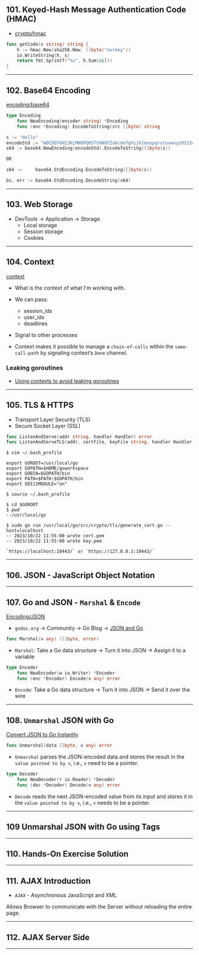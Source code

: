 ## 101. Keyed-Hash Message Authentication Code (HMAC)

* [crypto/hmac](https://pkg.go.dev/crypto/hmac)

```go
func getCode(s string) string {
	h := hmac.New(sha256.New, []byte("ourkey"))
	io.WriteString(h, s)
	return fmt.Sprintf("%x", h.Sum(nil))
}
```

***

## 102. Base64 Encoding

[encoding/base64](https://pkg.go.dev/encoding/base64#pkg-index)
```go
type Encoding
    func NewEncoding(encoder string) *Encoding
    func (enc *Encoding) EncodeToString(src []byte) string
```

```go
s := "Hello"
encodeStd := "ABCDEFGHIJKLMNOPQRSTUVWXYZabcdefghijklmnopqrstuvwxyz0123456789+/"
s64 := base64.NewEncoding(encodeStd).EncodeToString([]byte(s))

OR

s64 :=     base64.StdEncoding.EncodeToString([]byte(s))

bs, err := base64.StdEncoding.DecodeString(s64)

```

***

## 103. Web Storage

* DevTools -> Application -> Storage
    - Local storage 
    - Session storage 
    - Cookies

***

## 104. Context

[context](https://pkg.go.dev/context)

* What is the context of what I'm working with.

* We can pass:
    - session_ids
    - user_ids
    - deadlines

* Signal to other processes

* Context makes it possible to manage a `chain-of-calls` within the `same-call-path` by signaling context’s `Done` channel.

### Leaking goroutines

* [Using contexts to avoid leaking goroutines](https://rakyll.org/leakingctx/)

***

## 105. TLS & HTTPS

* Transport Layer Security (TLS)
* Secure Socket Layer (SSL) 

```go
func ListenAndServe(addr string, handler Handler) error
func ListenAndServeTLS(addr, certFile, keyFile string, handler Handler) error
```

```
$ vim ~/.bash_profile

export GOROOT=/usr/local/go
export GOPATH=$HOME/goworkspace
export GOBIN=$GOPATH/bin
export PATH=$PATH:$GOPATH/bin
export GO111MODULE="on"

$ source ~/.bash_profile
```

```
$ cd $GOROOT
$ pwd
--/usr/local/go

$ sudo go run /usr/local/go/src/crypto/tls/generate_cert.go --host=localhost
-- 2023/10/22 11:55:00 wrote cert.pem
-- 2023/10/22 11:55:00 wrote key.pem
```

```
`https://localhost:10443/` or `https://127.0.0.1:10443/`
```

***

## 106. JSON - JavaScript Object Notation

***


## 107. Go and JSON - `Marshal` & `Encode`

[Encoding/JSON](https://pkg.go.dev/encoding/json)

* `godoc.org` -> Community -> Go Blog -> [JSON and Go](https://go.dev/blog/json)

```go
func Marshal(v any) ([]byte, error)
```
* `Marshal`: Take a Go data structure -> Turn it into JSON -> Assign it to a variable

```go
type Encoder
    func NewEncoder(w io.Writer) *Encoder
    func (enc *Encoder) Encode(v any) error
```
* `Encode`:  Take a Go data structure -> Turn it into JSON -> Send it over the wire

***

## 108. `Unmarshal` JSON with Go

[Convert JSON to Go Instantly](https://mholt.github.io/json-to-go/)


```go
func Unmarshal(data []byte, v any) error
```
* `Unmarshal` parses the JSON-encoded data and stores the result in the `value pointed to by v`, i.e., `v` need to be a pointer.

```go
type Decoder
    func NewDecoder(r io.Reader) *Decoder
    func (dec *Decoder) Decode(v any) error
```
* `Decode` reads the next JSON-encoded value from its input and stores it in the `value pointed to by v`, i.e., `v` needs to be a pointer.

***

## 109 Unmarshal JSON with Go using Tags

***

## 110. Hands-On Exercise Solution

***

## 111. AJAX Introduction

* `AJAX` - Asynchronous JavaScript and XML

Allows Browser to communicate with the Server without reloading the entire page.

***

## 112. AJAX Server Side

***
